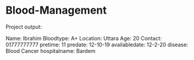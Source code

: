 # Blood-Management
Project output:

Name: Ibrahim
Bloodtype: A+
Location: Uttara
Age: 20
Contact: 01777777777
pretime: 11
predate: 12-10-19
availabledate: 12-2-20
disease: Blood Cancer
hospitalname: Bardem
